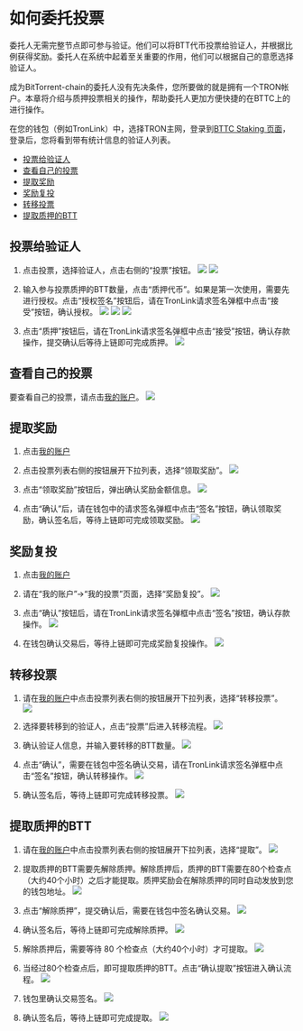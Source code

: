 # 如何委托投票

委托人无需完整节点即可参与验证。他们可以将BTT代币投票给验证人，并根据比例获得奖励。委托人在系统中起着至关重要的作用，他们可以根据自己的意愿选择验证人。

成为BitTorrent-chain的委托人没有先决条件，您所要做的就是拥有一个TRON帐户。本章将介绍与质押投票相关的操作，帮助委托人更加方便快捷的在BTTC上的进行操作。

在您的钱包（例如TronLink）中，选择TRON主网，登录到[BTTC Staking 页面](https://wallet.bt.io/staking)，登录后，您将看到带有统计信息的验证人列表。

* [投票给验证人](#投票给验证人)
* [查看自己的投票](#查看自己的投票)
* [提取奖励](#提取奖励)
* [奖励复投](#奖励复投)
* [转移投票](#转移投票)
* [提取质押的BTT](#提取质押的btt)

 
## 投票给验证人
1. 点击投票，选择验证人，点击右侧的“投票”按钮。
![](../../static/img/delegrate-1.jpeg) 
![](../../static/img/delegrate-2.png) 

2. 输入参与投票质押的BTT数量，点击“质押代币”。如果是第一次使用，需要先进行授权。点击“授权签名”按钮后，请在TronLink请求签名弹框中点击“接受”按钮，确认授权。
![](../../static/img/delegrate-3.png) 
![](../../static/img/delegrate-4.png) 
![](../../static/img/delegrate-5.png) 

3. 点击“质押”按钮后，请在TronLink请求签名弹框中点击“接受”按钮，确认存款操作，提交确认后等待上链即可完成质押。
![](../../static/img/delegrate-6.png) 


## 查看自己的投票

要查看自己的投票，请点击[我的账户](https://wallet.bt.io/staking/myAccount)。
![](../../static/img/delegrate-7.png) 


## 提取奖励
1. 点击[我的账户](https://wallet.bt.io/staking/myAccount)
2. 点击投票列表右侧的按钮展开下拉列表，选择“领取奖励”。
![](../../static/img/delegrate-8.png) 

3. 点击“领取奖励”按钮后，弹出确认奖励金额信息。
![](../../static/img/delegrate-9.png) 

4. 点击“确认”后，请在钱包中的请求签名弹框中点击“签名”按钮，确认领取奖励，确认签名后，等待上链即可完成领取奖励。
![](../../static/img/delegrate-10.png) 




## 奖励复投
1. 点击[我的账户](https://wallet.bt.io/staking/myAccount)
2. 请在“我的账户”->“我的投票”页面，选择“奖励复投”。
![](../../static/img/delegrate-11.png) 


3. 点击“确认”按钮后，请在TronLink请求签名弹框中点击“签名”按钮，确认存款操作。
![](../../static/img/delegrate-12.png) 

4. 在钱包确认交易后，等待上链即可完成奖励复投操作。
![](../../static/img/delegrate-13.png) 

## 转移投票

1. 请在[我的账户](https://wallet.bt.io/staking/myAccount)中点击投票列表右侧的按钮展开下拉列表，选择“转移投票”。
![](../../static/img/delegrate-14.png) 


2. 选择要转移到的验证人，点击“投票”后进入转移流程。
![](../../static/img/delegrate-15.png) 


3. 确认验证人信息，并输入要转移的BTT数量。
![](../../static/img/delegrate-16.png) 


4. 点击“确认”，需要在钱包中签名确认交易，请在TronLink请求签名弹框中点击“签名”按钮，确认转移操作。
![](../../static/img/delegrate-17.png) 

5. 确认签名后，等待上链即可完成转移投票。
![](../../static/img/delegrate-18.png) 


## 提取质押的BTT

1. 请在[我的账户](https://wallet.bt.io/staking/myAccount)中点击投票列表右侧的按钮展开下拉列表，选择“提取”。
![](../../static/img/delegrate-19.png) 


2. 提取质押的BTT需要先解除质押。解除质押后，质押的BTT需要在80个检查点（大约40个小时）之后才能提取。质押奖励会在解除质押的同时自动发放到您的钱包地址。
![](../../static/img/delegrate-20.png) 


3. 点击“解除质押”，提交确认后，需要在钱包中签名确认交易。
![](../../static/img/delegrate-21.png) 

4. 确认签名后，等待上链即可完成解除质押。
![](../../static/img/delegrate-22.png) 

5. 解除质押后，需要等待 80 个检查点（大约40个小时）才可提取。
![](../../static/img/delegrate-23.png) 

6. 当经过80个检查点后，即可提取质押的BTT。点击“确认提取”按钮进入确认流程。
![](../../static/img/delegrate-24.png) 

7. 钱包里确认交易签名。
![](../../static/img/delegrate-25.png) 


8. 确认签名后，等待上链即可完成提取。
![](../../static/img/delegrate-26.png) 

